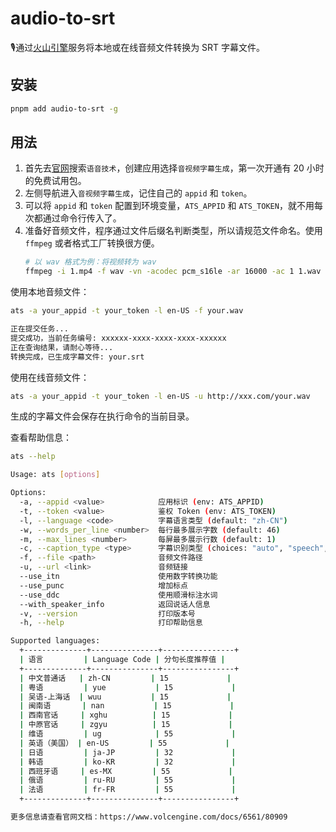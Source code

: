 # audio-to-srt

🎙通过[火山引擎](https://www.volcengine.com/)服务将本地或在线音频文件转换为 SRT 字幕文件。

## 安装

```bash
pnpm add audio-to-srt -g
```

## 用法

1. 首先去[官网](https://console.volcengine.com/speech/app)搜索`语音技术`，创建应用选择`音视频字幕生成`，第一次开通有 20 小时的免费试用包。
2. 左侧导航进入`音视频字幕生成`，记住自己的 `appid` 和 `token`。
3. 可以将 `appid` 和 `token` 配置到环境变量，`ATS_APPID` 和 `ATS_TOKEN`，就不用每次都通过命令行传入了。
4. 准备好音频文件，程序通过文件后缀名判断类型，所以请规范文件命名。使用 `ffmpeg` 或者格式工厂转换很方便。
    ```bash
    # 以 wav 格式为例：将视频转为 wav
    ffmpeg -i 1.mp4 -f wav -vn -acodec pcm_s16le -ar 16000 -ac 1 1.wav
    ```

使用本地音频文件：

```bash
ats -a your_appid -t your_token -l en-US -f your.wav

正在提交任务...
提交成功，当前任务编号: xxxxxx-xxxx-xxxx-xxxx-xxxxxx
正在查询结果，请耐心等待...
转换完成，已生成字幕文件: your.srt
```

使用在线音频文件：

```bash
ats -a your_appid -t your_token -l en-US -u http://xxx.com/your.wav
```

生成的字幕文件会保存在执行命令的当前目录。

查看帮助信息：

```bash
ats --help

Usage: ats [options]

Options:
  -a, --appid <value>            应用标识 (env: ATS_APPID)
  -t, --token <value>            鉴权 Token (env: ATS_TOKEN)
  -l, --language <code>          字幕语言类型 (default: "zh-CN")
  -w, --words_per_line <number>  每行最多展示字数 (default: 46)
  -m, --max_lines <number>       每屏最多展示行数 (default: 1)
  -c, --caption_type <type>      字幕识别类型 (choices: "auto", "speech", "singing", default: "auto")
  -f, --file <path>              音频文件路径
  -u, --url <link>               音频链接
  --use_itn                      使用数字转换功能
  --use_punc                     增加标点
  --use_ddc                      使用顺滑标注水词
  --with_speaker_info            返回说话人信息
  -v, --version                  打印版本号
  -h, --help                     打印帮助信息

Supported languages:
  +--------------+---------------+----------------+
  | 语言         | Language Code | 分句长度推荐值 |
  +--------------+---------------+----------------+
  | 中文普通话   | zh-CN         | 15             |
  | 粤语         | yue           | 15             |
  | 吴语-上海话  | wuu           | 15             |
  | 闽南语       | nan           | 15             |
  | 西南官话     | xghu          | 15             |
  | 中原官话     | zgyu          | 15             |
  | 维语         | ug            | 55             |
  | 英语（美国） | en-US         | 55             |
  | 日语         | ja-JP         | 32             |
  | 韩语         | ko-KR         | 32             |
  | 西班牙语     | es-MX         | 55             |
  | 俄语         | ru-RU         | 55             |
  | 法语         | fr-FR         | 55             |
  +--------------+---------------+----------------+

更多信息请查看官网文档：https://www.volcengine.com/docs/6561/80909
```